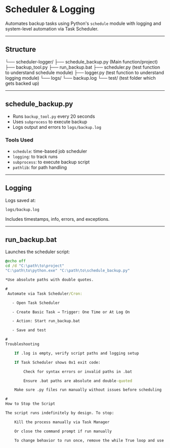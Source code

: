 # Scheduler & Logging

Automates backup tasks using Python's `schedule` module with logging and system-level automation via Task Scheduler.

---

## Structure

└── scheduler-logger/
    ├── schedule_backup.py (Main function/project)
    ├── backup_tool.py
    ├── run_backup.bat
    ├── scheduler.py (test function to understand schedule module)
    ├── logger.py (test function to understand logging module)
    └── logs/
     └── backup.log
    └── test/ (test folder which gets backed up)


---

## schedule_backup.py

- Runs `backup_tool.py` every 20 seconds
- Uses `subprocess` to execute backup
- Logs output and errors to `logs/backup.log`

### Tools Used

- `schedule`: time-based job scheduler
- `logging`: to track runs
- `subprocess`: to execute backup script
- `pathlib`: for path handling

---

## Logging

Logs saved at:

    logs/backup.log


Includes timestamps, info, errors, and exceptions.

---

## run_backup.bat

Launches the scheduler script:

```bat
@echo off
cd /d "C:\path\to\project"
"C:\path\to\python.exe" "C:\path\to\schedule_backup.py"

*Use absolute paths with double quotes.

#
 Automate via Task Scheduler/Cron:

   - Open Task Scheduler

   - Create Basic Task → Trigger: One Time or At Log On

   - Action: Start run_backup.bat

   - Save and test

#
Troubleshooting

    If .log is empty, verify script paths and logging setup

    If Task Scheduler shows 0x1 exit code:

        Check for syntax errors or invalid paths in .bat

        Ensure .bat paths are absolute and double-quoted

    Make sure .py files run manually without issues before scheduling

#
How to Stop the Script

The script runs indefinitely by design. To stop:

    Kill the process manually via Task Manager

    Or close the command prompt if run manually

    To change behavior to run once, remove the while True loop and use direct run_backup() execution
